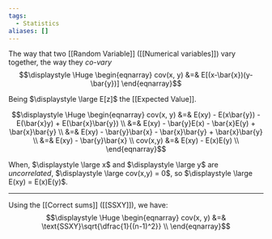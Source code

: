 ```yaml
---
tags:
  - Statistics
aliases: []
---
```

The way that two [[Random Variable]] ([[Numerical variables]]) vary together, the way they *co-vary*
$$\displaystyle \Huge \begin{eqnarray} 
cov(x, y) &=& E[(x-\bar{x})(y-\bar{y})]
\end{eqnarray}$$

Being $\displaystyle \large E[z]$ the [[Expected Value]].

$$\displaystyle \Huge \begin{eqnarray} 
cov(x, y) &=& E(xy) - E(x\bar{y}) - E(\bar{x}y) + E(\bar{x}\bar{y}) \\
&=& E(xy) - \bar{y}E(x) - \bar{x}E(y) + \bar{x}\bar{y} \\
&=& E(xy) - \bar{y}\bar{x} - \bar{x}\bar{y} + \bar{x}\bar{y} \\
&=& E(xy) - \bar{y}\bar{x} \\
cov(x,y) &=& E(xy) - E(x)E(y) \\
\end{eqnarray}$$

When, $\displaystyle \large x$ and $\displaystyle \large y$ are *uncorrelated*, $\displaystyle \large cov(x,y) = 0$, so $\displaystyle \large E(xy) = E(x)E(y)$.

---

Using the [[Correct sums]] ([[SSXY]]), we have:
$$\displaystyle \Huge \begin{eqnarray} 
cov(x, y) &=& \text{SSXY}\sqrt{\dfrac{1}{(n-1)^2}} \\
\end{eqnarray}$$